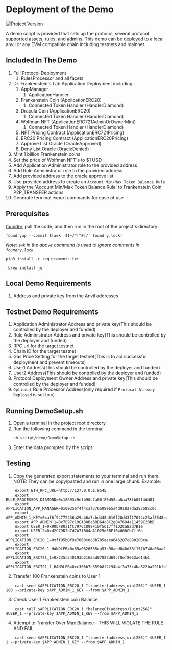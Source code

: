 # Deployment of the Demo 

[![Project Version][version-image]][version-url]

A demo script is provided that sets up the protocol, several protocol supported assets, rules, and admins. This demo can be deployed to a local anvil or any EVM compatible chain including testnets and mainnet.

## Included In The Demo

1. Full Protocol Deployment
   1. RulesProcessor and all facets
2. Dr. Frankenstein's Lab Application Deployment including:
   1. AppManager
      1. ApplicationHandler
   2. Frankenstein Coin (ApplicationERC20)
      1. Connected Token Handler (HandlerDiamond)
   3. Dracula Coin (ApplicationERC20)
      1. Connected Token Handler (HandlerDiamond)
   4. Wolfman NFT (ApplicationERC721AdminOrOwnerMint)
      1. Connected Token Handler (HandlerDiamond)
   5. NFT Pricing Contract (ApplicationERC721Pricing)
   6. ERC20 Pricing Contract (ApplicationERC20Pricing)
   7. Approve List Oracle (OracleApproved)
   8. Deny List Oracle (OracleDenied)
3. Mint 1 billion Frankenstein coins
4. Set the price of Wolfman NFT's to $1 USD
5. Add Application Administrator role to the provided address
6. Add Rule Administrator role to the provided address
7. Add provided address to the oracle approve list
8. Use provided address to create an `Account Min/Max Token Balance Rule`
9. Apply the 'Account Min/Max Token Balance Rule' to Frankenstein Coin P2P_TRANSFER actions
10. Generate terminal export commands for ease of use


## Prerequisites

[foundry](https://book.getfoundry.sh/getting-started/installation), pull the code, and then run in the root of the project's directory:

`foundryup --commit $(awk '$1~/^[^#]/' foundry.lock)` 

_Note: `awk` in the above command is used to ignore comments in `foundry.lock`_

`pip3 install -r requirements.txt`

` brew install jq`

## Local Demo Requirements

1. Address and private key from the Anvil addresses

## Testnet Demo Requirements

1. Application Administrator Address and private key(This should be controlled by the deployer and funded)
2. Rule Administrator Address and private key(This should be controlled by the deployer and funded)
3. RPC url for the target testnet
4. Chain ID for the target testnet
5. Gas Price Setting for the target testnet(This is to aid successful deployment and prevent timeouts)
6. User1 Address(This should be controlled by the deployer and funded)
7. User2 Address(This should be controlled by the deployer and funded)
8. Protocol Deployment Owner Address and private key(This should be controlled by the deployer and funded)
9. `Optional` Rule Processor Address(only required if `Protocal Already Deployed` is set to `y`)

## Running DemoSetup.sh

1. Open a terminal in the project root directory
2. Run the following command in the terminal
   ```
   sh script/demo/DemoSetup.sh
   ```
3. Enter the data prompted by the script

## Testing

1. Copy the generated export statements to your terminal and run them. NOTE: They can be copy/pasted and run in one large chunk. Example:

```
    export ETH_RPC_URL=http://127.0.0.1:8545
    export RULE_PROCESSOR_DIAMOND=0x18693c9efb90c7a00f80d58ca0aa78fb0514dd81
    export APPLICATION_APP_MANAGER=0x09256f4f4caf376509eb5a4d91827da28358cc0c
    export APP_ADMIN_1_KEY=0xaf6f94772436a29ab6a7cbd448a016f20d43f17044c23af8548e4b740816c955
    export APP_ADMIN_1=0x7E97c19CA80Ba38D64c8C2e047694a11459C23bB
    export USER_1=0x90bF80a1fC7976C899F10f5617ff1D2CaB2d7B1e
    export USER_2=0xd2C79D2d7d7A71B04aA1025d5BF104008Cb7ff6e
    export APPLICATION_ERC20_1=0xff95b0f9e7868c0c8b785eeca646287c890200ca
    export APPLICATION_ERC20_1_HANDLER=0x85a0826585ca53c98aed848d38f157b748a08aa2
    export APPLICATION_ERC721_1=0x235c540193b3163ad07022d69cf0ef8052ae14b1
    export APPLICATION_ERC721_1_HANDLER=0xc306b7c859b8f2f94b4f3a73c4ba822ba291bfb1
```

2. Transfer 100 Frankenstein coins to User 1

```
    cast send $APPLICATION_ERC20_1 "transfer(address,uint256)" $USER_1 100 --private-key $APP_ADMIN_1_KEY --from $APP_ADMIN_1
```

3. Check User 1 Frankenstein coin Balance

```
    cast call $APPLICATION_ERC20_1 "balanceOf(address)(uint256)" $USER_1 --private-key $APP_ADMIN_1_KEY --from $APP_ADMIN_1 
```

4. Attempt to Transfer Over Max Balance - THIS WILL VIOLATE THE RULE AND FAIL

```	
    cast send $APPLICATION_ERC20_1 "transfer(address,uint256)" $USER_1 1 --private-key $APP_ADMIN_1_KEY --from $APP_ADMIN_1
```

<!-- These are the header links -->
[version-image]: https://img.shields.io/badge/Version-1.3.1-brightgreen?style=for-the-badge&logo=appveyor
[version-url]: https://github.com/thrackle-io/rules-protocol